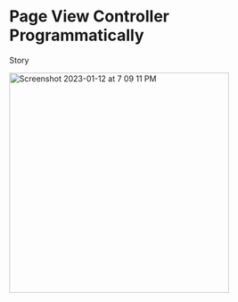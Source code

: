 # Page View Controller Programmatically
Story


<img width="394" alt="Screenshot 2023-01-12 at 7 09 11 PM" src="https://user-images.githubusercontent.com/62868749/212068688-28569f3f-a0d3-4071-ba66-0056839b30b1.png">
